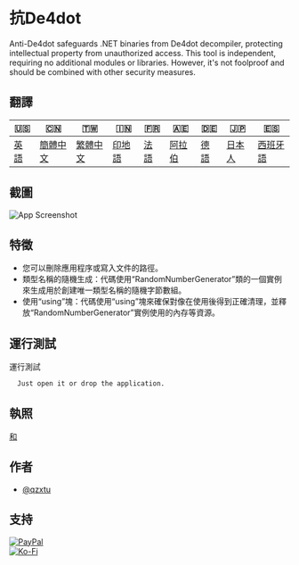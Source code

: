 # 抗De4dot

Anti-De4dot safeguards .NET binaries from De4dot decompiler, protecting intellectual property from unauthorized access. This tool is independent, requiring no additional modules or libraries. However, it's not foolproof and should be combined with other security measures.

## 翻譯

| 🇺🇸            | 🇨🇳                    | 🇹🇼                    | 🇮🇳                | 🇫🇷               | 🇦🇪                | 🇩🇪               | 🇯🇵                | 🇪🇸                 |
| --------------- | ----------------------- | ----------------------- | ------------------- | ------------------ | ------------------- | ------------------ | ------------------- | -------------------- |
| [英語](README.md) | [簡體中文](README.zh-CN.md) | [繁體中文](README.zh-TW.md) | [印地語](README.hi.md) | [法語](README.fr.md) | [阿拉伯](README.ar.md) | [德語](README.de.md) | [日本人](README.ja.md) | [西班牙語](README.es.md) |

## 截圖

![App Screenshot](https://cdn.discordapp.com/attachments/1008195045960204349/1097785288748699648/New_Website_Blue_Mockup_Instagram_-_Laptop.png)

## 特徵

-   您可以刪除應用程序或寫入文件的路徑。
-   類型名稱的隨機生成：代碼使用“RandomNumberGenerator”類的一個實例來生成用於創建唯一類型名稱的隨機字節數組。
-   使用“using”塊：代碼使用“using”塊來確保對像在使用後得到正確清理，並釋放“RandomNumberGenerator”實例使用的內存等資源。

## 運行測試

運行測試

```text
  Just open it or drop the application.
```

## 執照

[和](https://choosealicense.com/licenses/mit/)

## 作者

-   [@qzxtu](https://www.github.com/qzxtu)

## 支持

[![PayPal](https://img.shields.io/badge/PayPal-00457C?style=for-the-badge&logo=paypal&logoColor=white)](https://paypal.me/nova355killer)  
[![Ko-Fi](https://img.shields.io/badge/kofi-00457C?style=for-the-badge&logo=ko-fi&logoColor=white)](https://ko-fi.com/nova355)
